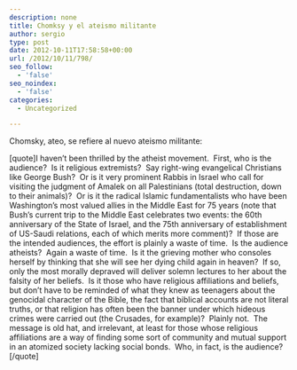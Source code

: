 ```yaml
---
description: none
title: Chomksy y el ateismo militante
author: sergio
type: post
date: 2012-10-11T17:58:58+00:00
url: /2012/10/11/798/
seo_follow:
  - 'false'
seo_noindex:
  - 'false'
categories:
  - Uncategorized

---
```

Chomsky, ateo, se refiere al nuevo ateismo militante:

[quote]I haven’t been thrilled by the atheist movement.  First, who is the audience?  Is it religious extremists?  Say right-wing evangelical Christians like George Bush?  Or is it very prominent Rabbis in Israel who call for visiting the judgment of Amalek on all Palestinians (total destruction, down to their animals)?  Or is it the radical Islamic fundamentalists who have been Washington’s most valued allies in the Middle East for 75 years (note that Bush’s current trip to the Middle East celebrates two events: the 60th anniversary of the State of Israel, and the 75th anniversary of establishment of US-Saudi relations, each of which merits more comment)?  If those are the intended audiences, the effort is plainly a waste of time.  Is the audience atheists?  Again a waste of time.  Is it the grieving mother who consoles herself by thinking that she will see her dying child again in heaven?  If so, only the most morally depraved will deliver solemn lectures to her about the falsity of her beliefs.  Is it those who have religious affiliations and beliefs, but don’t have to be reminded of what they knew as teenagers about the genocidal character of the Bible, the fact that biblical accounts are not literal truths, or that religion has often been the banner under which hideous crimes were carried out (the Crusades, for example)?  Plainly not.  The message is old hat, and irrelevant, at least for those whose religious affiliations are a way of finding some sort of community and mutual support in an atomized society lacking social bonds.  Who, in fact, is the audience?[/quote]

